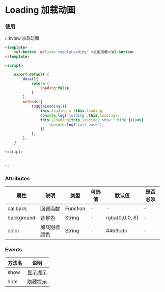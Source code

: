 #  Loading 加载动画


### 使用

:::kview 加载动画

```html
<template>
    <el-button  @click="toggleLoading" >点击加载</el-button>
</template>

<script>

    export default {
        data(){
            return {
                loading:false,
            }
        },
        methods:{
            toggleLoading(){
                this.loading = !this.loading;
                console.log('loading',this.loading);
                this.$loading[this.loading?'show':'hide'](()=>{
                    console.log('call-back');
                })
            },
        },
    }

<script>
    
```
:::



###  Attributes
|  属性  |  说明   |  类型|可选值|默认值|是否必须
|-------|---------|---|---|---|---|
|callback|回调函数|Function|-|-|-
|background|背景色|String|-|rgba(0,0,0,.6)|-
|color|加载图标颜色|String|-|#4b9cdb|-

###  Events

| 方法名 | 说明 |
| ------ |----- | 
| show | 显示提示 | 详见Attributes表 |
| hide | 隐藏提示 | 详见Attributes表 |
